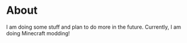 # About
I am doing some stuff and plan to do more in the future.
Currently, I am doing Minecraft modding!
